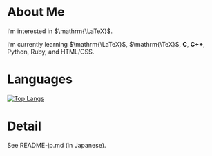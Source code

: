 # About Me
I’m interested in $\mathrm{\LaTeX}$.

I’m currently learning $\mathrm{\LaTeX}$, $\mathrm{\TeX}$, **C**, **C++**, Python, Ruby, and HTML/CSS.

# Languages
[![Top Langs](https://github-readme-stats.vercel.app/api/top-langs/?username=spica-jp&layout=compact)](https://github.com/spica-jp/github-readme-stats)

# Detail
See README-jp.md (in Japanese).
